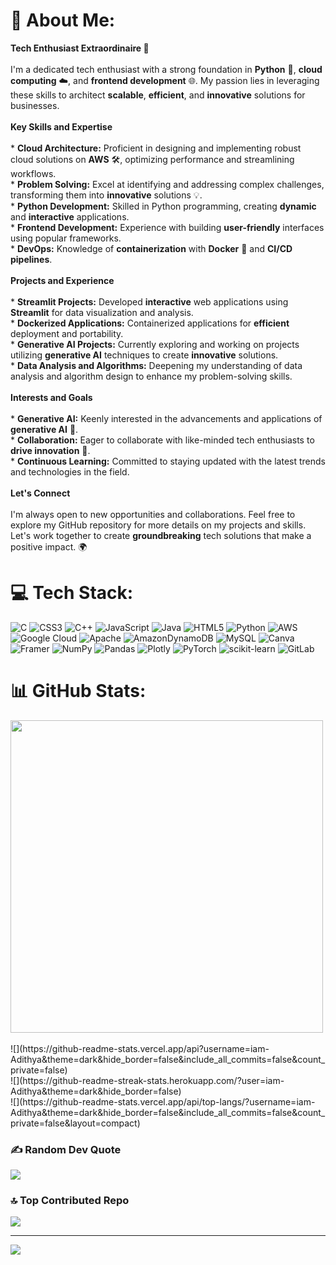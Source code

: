 # 💫 About Me:
**Tech Enthusiast Extraordinaire 🚀**<br><br>I'm a dedicated tech enthusiast with a strong foundation in **Python** 🐍, **cloud computing** ☁️, and **frontend development** 🌐. My passion lies in leveraging these skills to architect **scalable**, **efficient**, and **innovative** solutions for businesses. <br><br>**Key Skills and Expertise**<br><br>* **Cloud Architecture:** Proficient in designing and implementing robust cloud solutions on **AWS** 🛠️, optimizing performance and streamlining workflows.<br>* **Problem Solving:** Excel at identifying and addressing complex challenges, transforming them into **innovative** solutions 💡.<br>* **Python Development:** Skilled in Python programming, creating **dynamic** and **interactive** applications.<br>* **Frontend Development:** Experience with building **user-friendly** interfaces using popular frameworks.<br>* **DevOps:** Knowledge of **containerization** with **Docker** 🐳 and **CI/CD pipelines**.<br><br>**Projects and Experience**<br><br>* **Streamlit Projects:** Developed **interactive** web applications using **Streamlit** for data visualization and analysis.<br>* **Dockerized Applications:** Containerized applications for **efficient** deployment and portability.<br>* **Generative AI Projects:** Currently exploring and working on projects utilizing **generative AI** techniques to create **innovative** solutions.<br>* **Data Analysis and Algorithms:** Deepening my understanding of data analysis and algorithm design to enhance my problem-solving skills.<br><br>**Interests and Goals**<br><br>* **Generative AI:** Keenly interested in the advancements and applications of **generative AI** 🤖.<br>* **Collaboration:** Eager to collaborate with like-minded tech enthusiasts to **drive innovation** 🚀.<br>* **Continuous Learning:** Committed to staying updated with the latest trends and technologies in the field.<br><br>**Let's Connect**<br><br>I'm always open to new opportunities and collaborations. Feel free to explore my GitHub repository for more details on my projects and skills. Let's work together to create **groundbreaking** tech solutions that make a positive impact. 🌍<br>


# 💻 Tech Stack:
![C](https://img.shields.io/badge/c-%2300599C.svg?style=for-the-badge&logo=c&logoColor=white) ![CSS3](https://img.shields.io/badge/css3-%231572B6.svg?style=for-the-badge&logo=css3&logoColor=white) ![C++](https://img.shields.io/badge/c++-%2300599C.svg?style=for-the-badge&logo=c%2B%2B&logoColor=white) ![JavaScript](https://img.shields.io/badge/javascript-%23323330.svg?style=for-the-badge&logo=javascript&logoColor=%23F7DF1E) ![Java](https://img.shields.io/badge/java-%23ED8B00.svg?style=for-the-badge&logo=openjdk&logoColor=white) ![HTML5](https://img.shields.io/badge/html5-%23E34F26.svg?style=for-the-badge&logo=html5&logoColor=white) ![Python](https://img.shields.io/badge/python-3670A0?style=for-the-badge&logo=python&logoColor=ffdd54) ![AWS](https://img.shields.io/badge/AWS-%23FF9900.svg?style=for-the-badge&logo=amazon-aws&logoColor=white) ![Google Cloud](https://img.shields.io/badge/GoogleCloud-%234285F4.svg?style=for-the-badge&logo=google-cloud&logoColor=white) ![Apache](https://img.shields.io/badge/apache-%23D42029.svg?style=for-the-badge&logo=apache&logoColor=white) ![AmazonDynamoDB](https://img.shields.io/badge/Amazon%20DynamoDB-4053D6?style=for-the-badge&logo=Amazon%20DynamoDB&logoColor=white) ![MySQL](https://img.shields.io/badge/mysql-4479A1.svg?style=for-the-badge&logo=mysql&logoColor=white) ![Canva](https://img.shields.io/badge/Canva-%2300C4CC.svg?style=for-the-badge&logo=Canva&logoColor=white) ![Framer](https://img.shields.io/badge/Framer-black?style=for-the-badge&logo=framer&logoColor=blue) ![NumPy](https://img.shields.io/badge/numpy-%23013243.svg?style=for-the-badge&logo=numpy&logoColor=white) ![Pandas](https://img.shields.io/badge/pandas-%23150458.svg?style=for-the-badge&logo=pandas&logoColor=white) ![Plotly](https://img.shields.io/badge/Plotly-%233F4F75.svg?style=for-the-badge&logo=plotly&logoColor=white) ![PyTorch](https://img.shields.io/badge/PyTorch-%23EE4C2C.svg?style=for-the-badge&logo=PyTorch&logoColor=white) ![scikit-learn](https://img.shields.io/badge/scikit--learn-%23F7931E.svg?style=for-the-badge&logo=scikit-learn&logoColor=white) ![GitLab](https://img.shields.io/badge/gitlab-%23181717.svg?style=for-the-badge&logo=gitlab&logoColor=white)

# 📊 GitHub Stats:
<img src="https://user-images.githubusercontent.com/74038190/225813708-98b745f2-7d22-48cf-9150-083f1b00d6c9.gif" width="500">
<br><br>
![](https://github-readme-stats.vercel.app/api?username=iam-Adithya&theme=dark&hide_border=false&include_all_commits=false&count_private=false)<br/>
![](https://github-readme-streak-stats.herokuapp.com/?user=iam-Adithya&theme=dark&hide_border=false)<br/>
![](https://github-readme-stats.vercel.app/api/top-langs/?username=iam-Adithya&theme=dark&hide_border=false&include_all_commits=false&count_private=false&layout=compact)

### ✍️ Random Dev Quote
![](https://quotes-github-readme.vercel.app/api?type=horizontal&theme=gruvbox)

### 🔝 Top Contributed Repo
![](https://github-contributor-stats.vercel.app/api?username=iam-Adithya&limit=5&theme=gruvbox&combine_all_yearly_contributions=true)

---
[![](https://visitcount.itsvg.in/api?id=iam-Adithya&icon=0&color=0)](https://visitcount.itsvg.in)

<!-- Proudly created with GPRM ( https://gprm.itsvg.in ) -->
